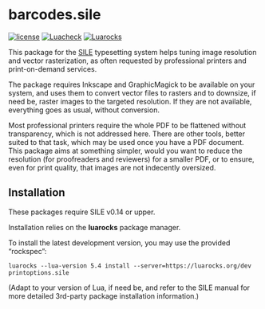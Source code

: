 # barcodes.sile

[![license](https://img.shields.io/github/license/Omikhleia/printoptions.sile)](LICENSE)
[![Luacheck](https://img.shields.io/github/workflow/status/Omikhleia/printoptions.sile/Luacheck?label=Luacheck&logo=Lua)](https://github.com/Omikhleia/printoptions.sile/actions?workflow=Luacheck)
[![Luarocks](https://img.shields.io/luarocks/v/Omikhleia/printoptions.sile?label=Luarocks&logo=Lua)](https://luarocks.org/modules/Omikhleia/printoptions.sile)

This package for the [SILE](https://github.com/sile-typesetter/sile) typesetting
system helps tuning image resolution and vector rasterization, as often requested by
professional printers and print-on-demand services.

The package requires Inkscape and GraphicMagick to be available on your system, and
uses them to convert vector files to rasters and to downsize, if need be, raster
images to the targeted resolution. If they are not available, everything goes as
usual, without conversion.

Most professional printers require the whole PDF to be flattened without transparency,
which is not addressed here. There are other tools, better suited to that task, which
may be used once you have a PDF document. This package aims at something simpler,
would you want to reduce the resolution (for proofreaders and reviewers) for a smaller
PDF, or to ensure, even for print quality, that images are not indecently oversized.

## Installation

These packages require SILE v0.14 or upper.

Installation relies on the **luarocks** package manager.

To install the latest development version, you may use the provided “rockspec”:

```
luarocks --lua-version 5.4 install --server=https://luarocks.org/dev printoptions.sile
```

(Adapt to your version of Lua, if need be, and refer to the SILE manual for more
detailed 3rd-party package installation information.)
